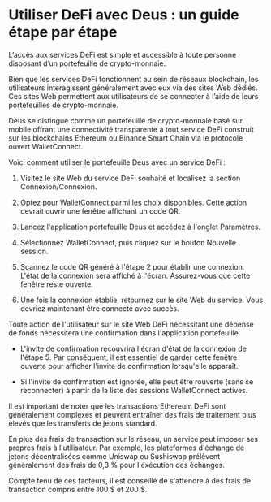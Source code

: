 # Utiliser DeFi avec Deus : un guide étape par étape

L’accès aux services DeFi est simple et accessible à toute personne disposant d’un portefeuille de crypto-monnaie.

Bien que les services DeFi fonctionnent au sein de réseaux blockchain, les utilisateurs interagissent généralement avec eux via des sites Web dédiés. Ces sites Web permettent aux utilisateurs de se connecter à l’aide de leurs portefeuilles de crypto-monnaie.

Deus se distingue comme un portefeuille de crypto-monnaie basé sur mobile offrant une connectivité transparente à tout service DeFi construit sur les blockchains Ethereum ou Binance Smart Chain via le protocole ouvert WalletConnect.

Voici comment utiliser le portefeuille Deus avec un service DeFi :

1. Visitez le site Web du service DeFi souhaité et localisez la section Connexion/Connexion.

2. Optez pour WalletConnect parmi les choix disponibles. Cette action devrait ouvrir une fenêtre affichant un code QR.

3. Lancez l'application portefeuille Deus et accédez à l'onglet Paramètres.

4. Sélectionnez WalletConnect, puis cliquez sur le bouton Nouvelle session.

5. Scannez le code QR généré à l'étape 2 pour établir une connexion. L'état de la connexion sera affiché à l'écran. Assurez-vous que cette fenêtre reste ouverte.

6. Une fois la connexion établie, retournez sur le site Web du service. Vous devriez maintenant être connecté avec succès.

Toute action de l'utilisateur sur le site Web DeFi nécessitant une dépense de fonds nécessitera une confirmation dans l'application portefeuille.

- L'invite de confirmation recouvrira l'écran d'état de la connexion de l'étape 5. Par conséquent, il est essentiel de garder cette fenêtre ouverte pour afficher l'invite de confirmation lorsqu'elle apparaît.

- Si l'invite de confirmation est ignorée, elle peut être rouverte (sans se reconnecter) à partir de la liste des sessions WalletConnect actives.

Il est important de noter que les transactions Ethereum DeFi sont généralement complexes et peuvent entraîner des frais de traitement plus élevés que les transferts de jetons standard.

En plus des frais de transaction sur le réseau, un service peut imposer ses propres frais à l'utilisateur. Par exemple, les plateformes d'échange de jetons décentralisées comme Uniswap ou Sushiswap prélèvent généralement des frais de 0,3 % pour l'exécution des échanges.

Compte tenu de ces facteurs, il est conseillé de s'attendre à des frais de transaction compris entre 100 $ et 200 $.